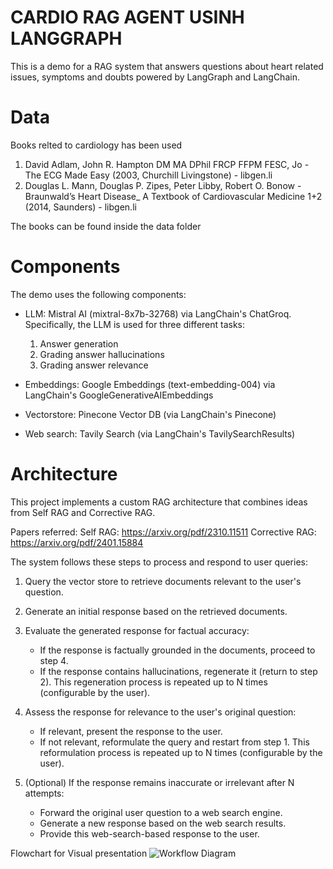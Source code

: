 # CARDIO RAG AGENT USINH LANGGRAPH
This is a demo for a RAG system that answers questions about heart related issues, symptoms and doubts powered by LangGraph and LangChain.

# Data
Books relted to cardiology has been used 
1. David Adlam, John R. Hampton DM MA DPhil FRCP FFPM FESC, Jo - The ECG Made Easy (2003, Churchill Livingstone) - libgen.li
2. Douglas L. Mann, Douglas P. Zipes, Peter Libby, Robert O. Bonow - Braunwald’s Heart Disease_ A Textbook of Cardiovascular Medicine 1+2 (2014, Saunders) - libgen.li

The books can be found inside the data folder

# Components
The demo uses the following components:

- LLM: Mistral AI (mixtral-8x7b-32768) via LangChain's ChatGroq. Specifically, the LLM is used for three different tasks:
  1. Answer generation
  2. Grading answer hallucinations
  3. Grading answer relevance

- Embeddings: Google Embeddings (text-embedding-004) via LangChain's GoogleGenerativeAIEmbeddings

- Vectorstore: Pinecone Vector DB (via LangChain's Pinecone)

- Web search: Tavily Search (via LangChain's TavilySearchResults)

# Architecture
This project implements a custom RAG architecture that combines ideas from Self RAG and Corrective RAG.

Papers referred:
Self RAG: https://arxiv.org/pdf/2310.11511
Corrective RAG: https://arxiv.org/pdf/2401.15884

The system follows these steps to process and respond to user queries:

1. Query the vector store to retrieve documents relevant to the user's question.

2. Generate an initial response based on the retrieved documents.

3. Evaluate the generated response for factual accuracy:
   - If the response is factually grounded in the documents, proceed to step 4.
   - If the response contains hallucinations, regenerate it (return to step 2).
     This regeneration process is repeated up to N times (configurable by the user).

4. Assess the response for relevance to the user's original question:
   - If relevant, present the response to the user.
   - If not relevant, reformulate the query and restart from step 1.
     This reformulation process is repeated up to N times (configurable by the user).

5. (Optional) If the response remains inaccurate or irrelevant after N attempts:
   - Forward the original user question to a web search engine.
   - Generate a new response based on the web search results.
   - Provide this web-search-based response to the user.

Flowchart for Visual presentation
![Workflow Diagram](C:/Users/ASUS/OneDrive/Pictures/Screenshots/flowchart.png)